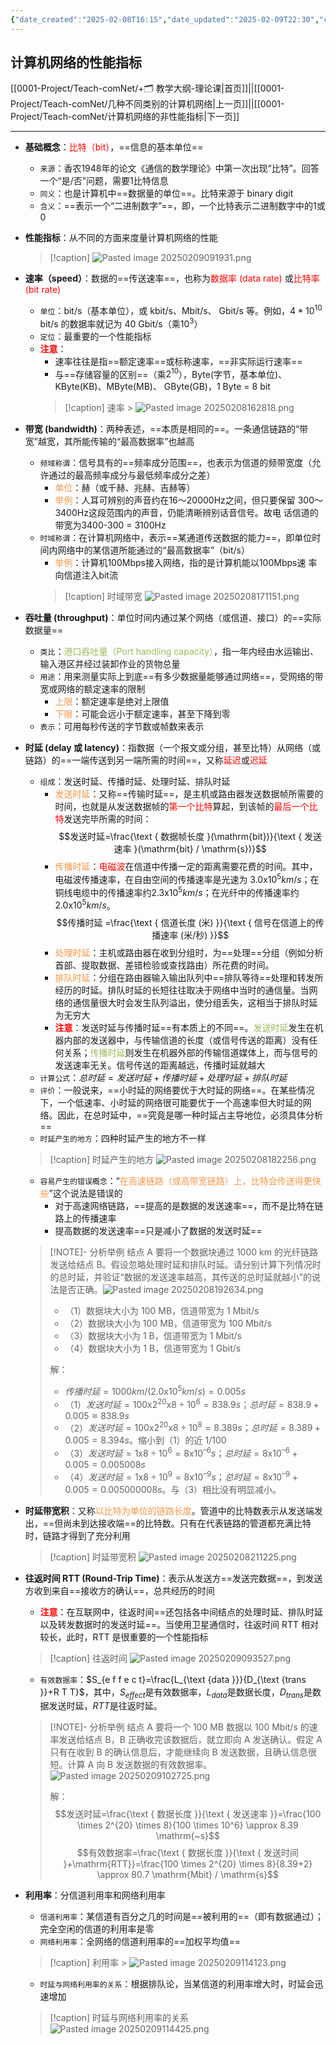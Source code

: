 ```yaml
---
{"date_created":"2025-02-08T16:15","date_updated":"2025-02-09T22:30","cssclasses":["card-view"],"share_link":"https://share.note.sx/zt8lyejy#weDA+sAGBEZEz48NxE+YxZMltlo6XWXTBxH9JVaH9co","share_updated":"2025-02-09T13:36:24+08:00","dg-publish":true,"permalink":"/0001-Project/Teach-comNet/计算机网络的性能指标/","dgPassFrontmatter":true}
---
```


## 计算机网络的性能指标
[[0001-Project/Teach-comNet/+🗂️ 教学大纲-理论课\|首页]]||[[0001-Project/Teach-comNet/几种不同类别的计算机网络\|上一页]]||[[0001-Project/Teach-comNet/计算机网络的非性能指标\|下一页]]

---
- **基础概念**：<font color="#ff0000">⽐特（bit）</font>，==信息的基本单位==
	- `来源`：⾹农1948年的论⽂《通信的数学理论》中第⼀次出现“⽐特”。回答⼀个“是/否”问题，需要1⽐特信息
	- `同义`：也是计算机中==数据量的单位==。⽐特来源于 binary digit
	- `含义`：==表示⼀个“⼆进制数字”==，即，⼀个⽐特表示⼆进制数字中的1或 0
- **性能指标**：从不同的方面来度量计算机网络的性能
    > [!caption]
    > ![Pasted image 20250209091931.png](/img/user/0001-Project/Teach-comNet/assets/Pasted%20image%2020250209091931.png)
- **速率（speed）**：数据的==传送速率==，也称为<font color="#ff0000">数据率 (data rate)</font> 或<font color="#ff0000">比特率 (bit rate)</font>
	- `单位`：bit/s（基本单位），或 kbit/s、Mbit/s、 Gbit/s 等。例如，$4*10^{10}$  bit/s 的数据率就记为 40 Gbit/s（乘$10^{3}$）
	- `定位`：最重要的一个性能指标
	- **<font color="#ff0000">注意</font>**：
		- 速率往往是指==额定速率==或标称速率，==非实际运行速率==
		- 与==存储容量的区别==（乘$2^{10}$），Byte(字节，基本单位)、KByte(KB)、MByte(MB)、 GByte(GB)，1 Byte = 8 bit 
        > [!caption] 速率
           > ![Pasted image 20250208162818.png](/img/user/0001-Project/Teach-comNet/assets/Pasted%20image%2020250208162818.png)
- **带宽 (bandwidth)**：两种表述，==本质是相同的==。一条通信链路的“带宽”越宽，其所能传输的“最高数据率”也越高
	- `频域称谓`：信号具有的==频率成分范围==，也表示为信道的频带宽度（允许通过的最⾼频率成分与最低频率成分之差）
		- <font color="#f79646">单位</font>：赫（或千赫、兆赫、吉赫等）
		- <font color="#f79646">举例</font>：⼈⽿可辨别的声⾳约在16～20000Hz之间，但只要保留 300～3400Hz这段范围内的声⾳，仍能清晰辨别话⾳信号。故电 话信道的带宽为3400-300 = 3100Hz
	- `时域称谓`：在计算机网络中，表示==某通道传送数据的能⼒==，即单位时间内⽹络中的某信道所能通过的“最⾼数据率”（bit/s）
		- <font color="#f79646">举例</font>：计算机100Mbps接⼊⽹络，指的是计算机能以100Mbps速 率向信道注⼊bit流
        > [!caption] 时域带宽
         > ![Pasted image 20250208171151.png](/img/user/0001-Project/Teach-comNet/assets/Pasted%20image%2020250208171151.png)
- **吞吐量 (throughput)**：单位时间内通过某个网络（或信道、接口）的==实际数据量==
	- `类比`：<font color="#9bbb59">港⼝吞吐量（Port handling capacity）</font>，指⼀年内经由⽔运输出、输⼊港区并经过装卸作业的货物总量
	- `用途`：⽤来测量实际上到底==有多少数据量能够通过⽹络==，受⽹络的带宽或⽹络的额定速率的限制
		- <font color="#f79646">上限</font>：额定速率是绝对上限值
		- <font color="#f79646">下限</font>：可能会远小于额定速率，甚至下降到零
	- `表示`：可用每秒传送的字节数或帧数来表示
- **时延 (delay 或 latency)**：指数据（一个报文或分组，甚至比特）从网络（或链路）的==一端传送到另一端所需的时间==，又称<font color="#ff0000">延迟</font>或<font color="#ff0000">迟延</font>
	- `组成`：发送时延、传播时延、处理时延、排队时延
		- <font color="#f79646">发送时延</font>：又称==传输时延==，是主机或路由器发送数据帧所需要的时间，也就是从发送数据帧的<font color="#ff0000">第一个比特</font>算起，到该帧的<font color="#ff0000">最后一个比特</font>发送完毕所需的时间： $$发送时延=\frac{\text { 数据帧长度 }(\mathrm{bit})}{\text { 发送速率 }(\mathrm{bit} / \mathrm{s})}$$
		- <font color="#f79646">传播时延</font>：<font color="#ff0000">电磁波</font>在信道中传播一定的距离需要花费的时间。其中，电磁波传播速率，在自由空间的传播速率是光速为 $3.0 ⅹ 10^5 km/s$；在铜线电缆中的传播速率约$2.3 ⅹ 10^5 km/s$；在光纤中的传播速率约$2.0 ⅹ 10^5 km/s$。$$传播时延 =\frac{\text { 信道长度 (米) }}{\text { 信号在信道上的传播速率 (米/秒) }}$$
		- <font color="#f79646">处理时延</font>：主机或路由器在收到分组时，为==处理==分组（例如分析首部、提取数据、差错检验或查找路由）所花费的时间。
		- <font color="#f79646">排队时延</font>：分组在路由器输入输出队列中==排队等待==处理和转发所经历的时延。排队时延的长短往往取决于网络中当时的通信量。当网络的通信量很大时会发生队列溢出，使分组丢失，这相当于排队时延为无穷大
		- **<font color="#ff0000">注意</font>**：发送时延与传播时延==有本质上的不同==。<font color="#9bbb59">发送时延</font>发生在机器内部的发送器中，与传输信道的长度（或信号传送的距离）没有任何关系；<font color="#9bbb59">传播时延</font>则发生在机器外部的传输信道媒体上，而与信号的发送速率无关。信号传送的距离越远，传播时延就越大
	- `计算公式`：$总时延  = 发送时延 + 传播时延 + 处理时延 + 排队时延$
	- `评价`：一般说来，==小时延的网络要优于大时延的网络==。在某些情况下，一个低速率、小时延的网络很可能要优于一个高速率但大时延的网络。因此，在总时延中，==究竟是哪一种时延占主导地位，必须具体分析==
	- `时延产生的地方`：四种时延产生的地方不一样
    > [!caption] 时延产生的地方
     > ![Pasted image 20250208182256.png](/img/user/0001-Project/Teach-comNet/assets/Pasted%20image%2020250208182256.png)
	- `容易产生的错误概念`：“<font color="#f79646">在高速链路（或高带宽链路）上，比特会传送得更快些</font>”这个说法是错误的
		- 对于高速网络链路，==提高的是数据的发送速率==，而不是比特在链路上的传播速率
		- 提高数据的发送速率==只是减小了数据的发送时延==

    > [!NOTE]- 分析举例
    > 结点 A 要将一个数据块通过 1000 km 的光纤链路发送给结点 B。假设忽略处理时延和排队时延。请分别计算下列情况时的总时延，并验证“数据的发送速率越高，其传送的总时延就越小”的说法是否正确。![Pasted image 20250208192634.png](/img/user/0001-Project/Teach-comNet/assets/Pasted%20image%2020250208192634.png)
    > - （1）数据块大小为 100 MB，信道带宽为 1 Mbit/s 
    > - （2）数据块大小为 100 MB，信道带宽为 100 Mbit/s
    > - （3）数据块大小为 1 B，信道带宽为 1 Mbit/s 
    > - （4）数据块大小为 1 B，信道带宽为 1 Gbit/s
    > 
    > 解：
    > - $传播时延 = 1000 km / (2.0 ⅹ 10^5km/s)  = 0.005s$
    > - （1）$发送时延 = 100 ⅹ 2^{20} ⅹ 8  ÷ 10^6 = 838.9 s；总时延 = 838.9 + 0.005 ≈ 838.9 s$
    > - （2）$发送时延 = 100 ⅹ 2^{20} ⅹ 8 ÷ 10^8 = 8.389 s；总时延 = 8.389 + 0.005 = 8.394 s$。缩小到（1）的近 1/100
    > - （3）$发送时延 = 1 ⅹ 8 ÷ 10^{6} = 8 ⅹ 10^{–6} s；总时延 = 8 ⅹ 10^{–6} + 0.005 = 0.005008 s$
    > - （4）$发送时延 = 1 ⅹ 8 ÷ 10^9 = 8 ⅹ 10^{–9} s；总时延 = 8 ⅹ 10^{–9} + 0.005 = 0.005000008 s$。与（3）相比没有明显减小。
    > 
- **时延带宽积**：又称<font color="#f79646">以比特为单位的链路长度</font>。管道中的比特数表示从发送端发出，==但尚未到达接收端==的比特数。只有在代表链路的管道都充满比特时，链路才得到了充分利用
    > [!caption] 时延带宽积
    > ![Pasted image 20250208211225.png](/img/user/0001-Project/Teach-comNet/assets/Pasted%20image%2020250208211225.png)
- **往返时间 RTT (Round-Trip Time)**：表示从发送方==发送完数据==，到发送方收到来自==接收方的确认==，总共经历的时间
	- **<font color="#ff0000">注意</font>**：在互联网中，往返时间==还包括各中间结点的处理时延、排队时延以及转发数据时的发送时延==。当使用卫星通信时，往返时间 RTT 相对较长，此时，RTT 是很重要的一个性能指标
    > [!caption] 往返时间
     > ![Pasted image 20250209093527.png](/img/user/0001-Project/Teach-comNet/assets/Pasted%20image%2020250209093527.png)
	- `有效数据率`：$S_{e f f e c t}=\frac{L_{\text {data }}}{D_{\text {trans }}+R T T}$，其中，$S_{effect}$是有效数据率，$L_{data }$是数据⻓度，$D_{trans}$是数据发送时延，$RTT$是往返时延。
    > [!NOTE]- 分析举例
    > 结点 A 要将一个 100 MB 数据以 100 Mbit/s 的速率发送给结点 B，B 正确收完该数据后，就立即向 A 发送确认。假定 A 只有在收到 B 的确认信息后，才能继续向 B 发送数据，且确认信息很短。计算 A 向 B 发送数据的有效数据率。![Pasted image 20250209102725.png](/img/user/0001-Project/Teach-comNet/assets/Pasted%20image%2020250209102725.png)
    > 
    > 解：$$发送时延=\frac{\text { 数据长度 }}{\text { 发送速率 }}=\frac{100 \times 2^{20} \times 8}{100 \times 10^6} \approx 8.39 \mathrm{~s}$$
    > $$有效数据率=\frac{\text { 数据长度 }}{\text { 发送时间 }+\mathrm{RTT}}=\frac{100 \times 2^{20} \times 8}{8.39+2} \approx 80.7 \mathrm{Mbit} / \mathrm{s}$$
- **利用率**：分信道利用率和网络利用率
	- `信道利用率`：某信道有百分之几的时间是==被利用的==（即有数据通过）；完全空闲的信道的利用率是零
	- `网络利用率`：全网络的信道利用率的==加权平均值==
    > [!caption] 利用率
      > ![Pasted image 20250209114123.png](/img/user/0001-Project/Teach-comNet/assets/Pasted%20image%2020250209114123.png)
	- `时延与网络利用率的关系`：根据排队论，当某信道的利用率增大时，时延会迅速增加
   > [!caption] 时延与网络利用率的关系
     > ![Pasted image 20250209114425.png](/img/user/0001-Project/Teach-comNet/assets/Pasted%20image%2020250209114425.png)
